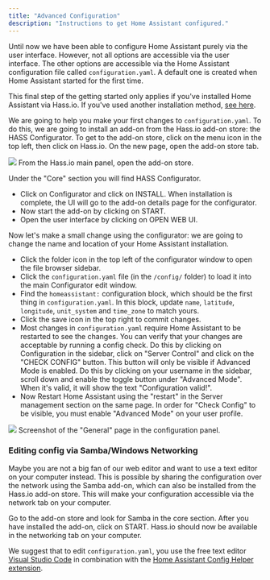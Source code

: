 ```yaml
---
title: "Advanced Configuration"
description: "Instructions to get Home Assistant configured."
---
```


Until now we have been able to configure Home Assistant purely via the user interface. However, not all options are accessible via the user interface. The other options are accessible via the Home Assistant configuration file called `configuration.yaml`. A default one is created when Home Assistant started for the first time.

<div class='note'>

This final step of the getting started only applies if you've installed Home Assistant via Hass.io. If you've used another installation method, [see here](/docs/configuration/).

</div>

We are going to help you make your first changes to `configuration.yaml`. To do this, we are going to install an add-on from the Hass.io add-on store: the HASS Configurator. To get to the add-on store, click on the menu icon in the top left, then click on Hass.io. On the new page, open the add-on store tab.

<p class='img'>
<img src='/images/hassio/screenshots/main_panel_addon_store.png' />
From the Hass.io main panel, open the add-on store.
</p>

Under the "Core" section you will find HASS Configurator.

 - Click on Configurator and click on INSTALL. When installation is complete, the UI will go to the add-on details page for the configurator.
 - Now start the add-on by clicking on START.
 - Open the user interface by clicking on OPEN WEB UI.

Now let's make a small change using the configurator: we are going to change the name and location of your Home Assistant installation.

 - Click the folder icon in the top left of the configurator window to open the file browser sidebar.
 - Click the `configuration.yaml` file (in the `/config/` folder) to load it into the main Configurator edit window.
 - Find the `homeassistant:` configuration block, which should be the first thing in `configuration.yaml`. In this block, update `name`, `latitude`, `longitude`, `unit_system` and `time_zone` to match yours.
 - Click the save icon in the top right to commit changes.
 - Most changes in `configuration.yaml` require Home Assistant to be restarted to see the changes. You can verify that your changes are acceptable by running a config check. Do this by clicking on Configuration in the sidebar, click on "Server Control" and click on the "CHECK CONFIG" button. This button will only be visible if Advanced Mode is enabled. Do this by clicking on your username in the sidebar, scroll down and enable the toggle button under "Advanced Mode". When it's valid, it will show the text "Configuration valid!".
 - Now Restart Home Assistant using the "restart" in the Server management section on the same page. In order for "Check Config" to be visible, you must enable "Advanced Mode" on your user profile.

<p class='img'>
<img src='/images/screenshots/configuration-validation.png' />
Screenshot of the "General" page in the configuration panel.
</p>

### Editing config via Samba/Windows Networking

Maybe you are not a big fan of our web editor and want to use a text editor on your computer instead. This is possible by sharing the configuration over the network using the Samba add-on, which can also be installed from the Hass.io add-on store. This will make your configuration accessible via the network tab on your computer.

Go to the add-on store and look for Samba in the core section. After you have installed the add-on, click on START. Hass.io should now be available in the networking tab on your computer.

We suggest that to edit `configuration.yaml`, you use the free text editor [Visual Studio Code](https://code.visualstudio.com/) in combination with the [Home Assistant Config Helper extension](https://marketplace.visualstudio.com/items?itemName=keesschollaart.vscode-home-assistant).

